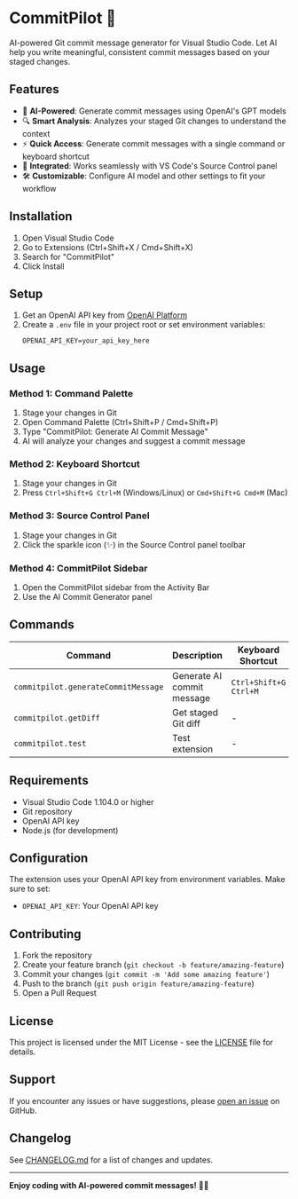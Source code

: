 # CommitPilot 🚁

AI-powered Git commit message generator for Visual Studio Code. Let AI help you write meaningful, consistent commit messages based on your staged changes.

## Features

- 🤖 **AI-Powered**: Generate commit messages using OpenAI's GPT models
- 🔍 **Smart Analysis**: Analyzes your staged Git changes to understand the context
- ⚡ **Quick Access**: Generate commit messages with a single command or keyboard shortcut
- 🎯 **Integrated**: Works seamlessly with VS Code's Source Control panel
- 🛠️ **Customizable**: Configure AI model and other settings to fit your workflow

## Installation

1. Open Visual Studio Code
2. Go to Extensions (Ctrl+Shift+X / Cmd+Shift+X)
3. Search for "CommitPilot"
4. Click Install

## Setup

1. Get an OpenAI API key from [OpenAI Platform](https://platform.openai.com/)
2. Create a `.env` file in your project root or set environment variables:
   ```
   OPENAI_API_KEY=your_api_key_here
   ```

## Usage

### Method 1: Command Palette

1. Stage your changes in Git
2. Open Command Palette (Ctrl+Shift+P / Cmd+Shift+P)
3. Type "CommitPilot: Generate AI Commit Message"
4. AI will analyze your changes and suggest a commit message

### Method 2: Keyboard Shortcut

1. Stage your changes in Git
2. Press `Ctrl+Shift+G Ctrl+M` (Windows/Linux) or `Cmd+Shift+G Cmd+M` (Mac)

### Method 3: Source Control Panel

1. Stage your changes in Git
2. Click the sparkle icon (✨) in the Source Control panel toolbar

### Method 4: CommitPilot Sidebar

1. Open the CommitPilot sidebar from the Activity Bar
2. Use the AI Commit Generator panel

## Commands

| Command                             | Description                | Keyboard Shortcut     |
| ----------------------------------- | -------------------------- | --------------------- |
| `commitpilot.generateCommitMessage` | Generate AI commit message | `Ctrl+Shift+G Ctrl+M` |
| `commitpilot.getDiff`               | Get staged Git diff        | -                     |
| `commitpilot.test`                  | Test extension             | -                     |

## Requirements

- Visual Studio Code 1.104.0 or higher
- Git repository
- OpenAI API key
- Node.js (for development)

## Configuration

The extension uses your OpenAI API key from environment variables. Make sure to set:

- `OPENAI_API_KEY`: Your OpenAI API key

## Contributing

1. Fork the repository
2. Create your feature branch (`git checkout -b feature/amazing-feature`)
3. Commit your changes (`git commit -m 'Add some amazing feature'`)
4. Push to the branch (`git push origin feature/amazing-feature`)
5. Open a Pull Request

## License

This project is licensed under the MIT License - see the [LICENSE](LICENSE) file for details.

## Support

If you encounter any issues or have suggestions, please [open an issue](https://github.com/bandarasd/CommitPilot/issues) on GitHub.

## Changelog

See [CHANGELOG.md](CHANGELOG.md) for a list of changes and updates.

---

**Enjoy coding with AI-powered commit messages!** 🚁✨
